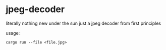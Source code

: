 # jpeg-decoder

literally nothing new under the sun 
just a jpeg decoder from first principles

usage:

`cargo run --file <file.jpg>`

